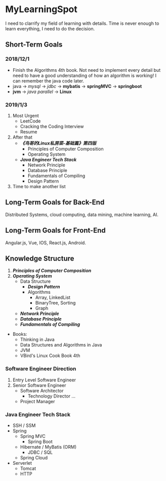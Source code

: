 # MyLearningSpot

I need to clarrify my field of learning with details. Time is never enough to learn everything, I need to do the decision.

## Short-Term Goals

### 2018/12/1

* Finish the Algorithms 4th book. Not need to implement every detail but need to have a good understanding of how an algorithm is working! I can remember the java code later.
* java -> *mysql* -> *jdbc* -> **mybatis** -> **springMVC** -> **springboot**
* **jvm** -> *java parallel* -> **Linux**

### 2019/1/3

1. Most Urgent
   * LeetCode
   * Cracking the Coding Interview
   * Resume
2. After that
   * ***《鸟哥的Linux私房菜-基础篇》第四版***
     * Principles of Computer Composition
     * Operating System
   * ***Java Engineer Tech Stack***
     * Network Principle
     * Database Principle
     * Fundamentals of Compiling
     * Design Pattern
3. Time to make another list

## Long-Term Goals for Back-End

Distributed Systems, cloud computing, data mining, machine learning, AI.

## Long-Term Goals for Front-End

Angular.js, Vue, IOS, React.js, Android.

## Knowledge Structure

1. ***Principles of Computer Composition***
2. ***Operating System***
    * Data Structure
      * ***Design Pattern***
      * Algorithms
        * Array, LinkedList
        * BinaryTree, Sorting
        * Graph
    * ***Network Principle***
    * ***Database Principle***
    * ***Fundamentals of Compiling***

* Books:
  * Thinking in Java
  * Data Structures and Algorithms in Java
  * JVM
  * VBird's Linux Cook Book 4th

### Software Engineer Direction

1. Entry Level Software Engineer
2. Senior Software Engineer
   * Software Architector
     * Technology Director ...
   * Project Manager

### Java Engineer Tech Stack

* SSH / SSM
* Spring
  * Spring MVC
    * Spring Boot
  * Hibernate / MyBatis (ORM)
    * JDBC / SQL
  * Spring Cloud
* Serverlet
  * Tomcat
  * HTTP